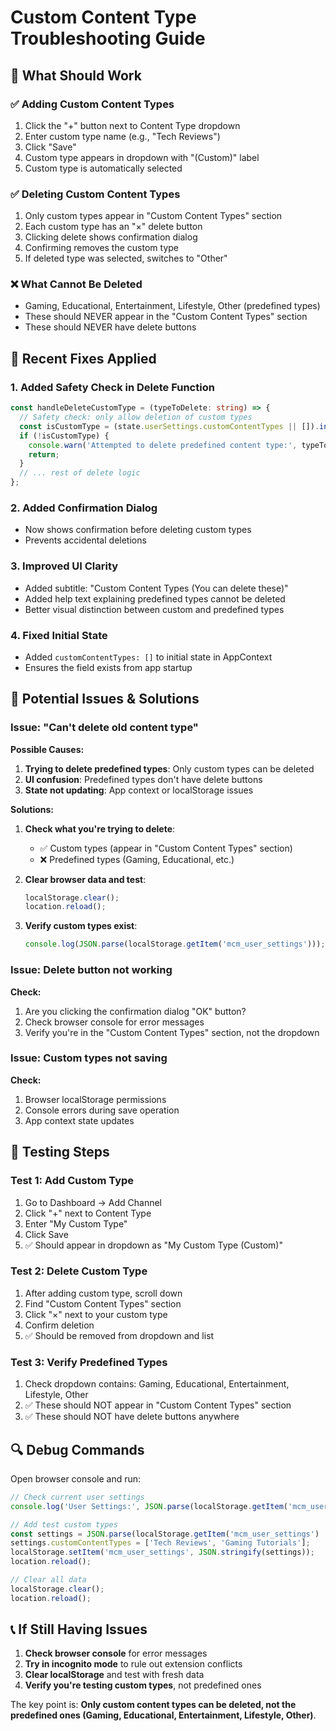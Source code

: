 # Custom Content Type Troubleshooting Guide

## 🎯 What Should Work

### ✅ Adding Custom Content Types
1. Click the "+" button next to Content Type dropdown
2. Enter custom type name (e.g., "Tech Reviews")
3. Click "Save"
4. Custom type appears in dropdown with "(Custom)" label
5. Custom type is automatically selected

### ✅ Deleting Custom Content Types
1. Only custom types appear in "Custom Content Types" section
2. Each custom type has an "×" delete button
3. Clicking delete shows confirmation dialog
4. Confirming removes the custom type
5. If deleted type was selected, switches to "Other"

### ❌ What Cannot Be Deleted
- Gaming, Educational, Entertainment, Lifestyle, Other (predefined types)
- These should NEVER appear in the "Custom Content Types" section
- These should NEVER have delete buttons

## 🔧 Recent Fixes Applied

### 1. Added Safety Check in Delete Function
```typescript
const handleDeleteCustomType = (typeToDelete: string) => {
  // Safety check: only allow deletion of custom types
  const isCustomType = (state.userSettings.customContentTypes || []).includes(typeToDelete);
  if (!isCustomType) {
    console.warn('Attempted to delete predefined content type:', typeToDelete);
    return;
  }
  // ... rest of delete logic
};
```

### 2. Added Confirmation Dialog
- Now shows confirmation before deleting custom types
- Prevents accidental deletions

### 3. Improved UI Clarity
- Added subtitle: "Custom Content Types (You can delete these)"
- Added help text explaining predefined types cannot be deleted
- Better visual distinction between custom and predefined types

### 4. Fixed Initial State
- Added `customContentTypes: []` to initial state in AppContext
- Ensures the field exists from app startup

## 🐛 Potential Issues & Solutions

### Issue: "Can't delete old content type"

**Possible Causes:**
1. **Trying to delete predefined types**: Only custom types can be deleted
2. **UI confusion**: Predefined types don't have delete buttons
3. **State not updating**: App context or localStorage issues

**Solutions:**
1. **Check what you're trying to delete**: 
   - ✅ Custom types (appear in "Custom Content Types" section)
   - ❌ Predefined types (Gaming, Educational, etc.)

2. **Clear browser data and test**:
   ```javascript
   localStorage.clear();
   location.reload();
   ```

3. **Verify custom types exist**:
   ```javascript
   console.log(JSON.parse(localStorage.getItem('mcm_user_settings')));
   ```

### Issue: Delete button not working

**Check:**
1. Are you clicking the confirmation dialog "OK" button?
2. Check browser console for error messages
3. Verify you're in the "Custom Content Types" section, not the dropdown

### Issue: Custom types not saving

**Check:**
1. Browser localStorage permissions
2. Console errors during save operation
3. App context state updates

## 🧪 Testing Steps

### Test 1: Add Custom Type
1. Go to Dashboard → Add Channel
2. Click "+" next to Content Type
3. Enter "My Custom Type"
4. Click Save
5. ✅ Should appear in dropdown as "My Custom Type (Custom)"

### Test 2: Delete Custom Type
1. After adding custom type, scroll down
2. Find "Custom Content Types" section
3. Click "×" next to your custom type
4. Confirm deletion
5. ✅ Should be removed from dropdown and list

### Test 3: Verify Predefined Types
1. Check dropdown contains: Gaming, Educational, Entertainment, Lifestyle, Other
2. ✅ These should NOT appear in "Custom Content Types" section
3. ✅ These should NOT have delete buttons anywhere

## 🔍 Debug Commands

Open browser console and run:

```javascript
// Check current user settings
console.log('User Settings:', JSON.parse(localStorage.getItem('mcm_user_settings')));

// Add test custom types
const settings = JSON.parse(localStorage.getItem('mcm_user_settings') || '{}');
settings.customContentTypes = ['Tech Reviews', 'Gaming Tutorials'];
localStorage.setItem('mcm_user_settings', JSON.stringify(settings));
location.reload();

// Clear all data
localStorage.clear();
location.reload();
```

## 📞 If Still Having Issues

1. **Check browser console** for error messages
2. **Try in incognito mode** to rule out extension conflicts
3. **Clear localStorage** and test with fresh data
4. **Verify you're testing custom types**, not predefined ones

The key point is: **Only custom content types can be deleted, not the predefined ones (Gaming, Educational, Entertainment, Lifestyle, Other)**.